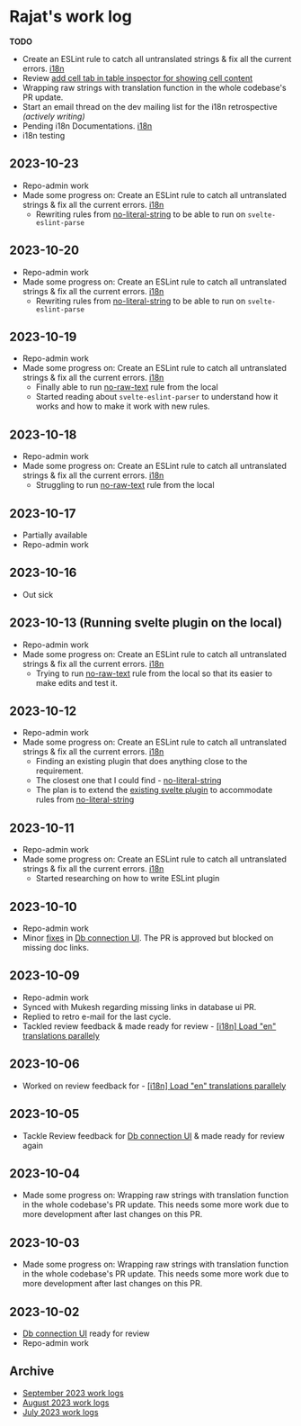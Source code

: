 # Rajat's work log

**TODO**

- Create an ESLint rule to catch all untranslated strings & fix all the current errors. [i18n](https://github.com/centerofci/mathesar/issues/2927)
- Review [add cell tab in table inspector for showing cell content](https://github.com/centerofci/mathesar/pull/2778)
- Wrapping raw strings with translation function in the whole codebase's PR update.
- Start an email thread on the dev mailing list for the i18n retrospective _(actively writing)_
- Pending i18n Documentations. [i18n](https://github.com/centerofci/mathesar/issues/2927)
- i18n testing

## 2023-10-23

- Repo-admin work
- Made some progress on: Create an ESLint rule to catch all untranslated strings & fix all the current errors. [i18n](https://github.com/centerofci/mathesar/issues/2927)
  - Rewriting rules from [no-literal-string](https://github.com/edvardchen/eslint-plugin-i18next/blob/main/lib/rules/no-literal-string.js) to be able to run on `svelte-eslint-parse`

## 2023-10-20

- Repo-admin work
- Made some progress on: Create an ESLint rule to catch all untranslated strings & fix all the current errors. [i18n](https://github.com/centerofci/mathesar/issues/2927)
  - Rewriting rules from [no-literal-string](https://github.com/edvardchen/eslint-plugin-i18next/blob/main/lib/rules/no-literal-string.js) to be able to run on `svelte-eslint-parse`

## 2023-10-19

- Repo-admin work
- Made some progress on: Create an ESLint rule to catch all untranslated strings & fix all the current errors. [i18n](https://github.com/centerofci/mathesar/issues/2927)
  - Finally able to run [no-raw-text](https://github.com/intlify/eslint-plugin-svelte/blob/main/lib/rules/no-raw-text.ts) rule from the local
  - Started reading about `svelte-eslint-parser` to understand how it works and how to make it work with new rules.

## 2023-10-18

- Repo-admin work
- Made some progress on: Create an ESLint rule to catch all untranslated strings & fix all the current errors. [i18n](https://github.com/centerofci/mathesar/issues/2927)
  - Struggling to run [no-raw-text](https://github.com/intlify/eslint-plugin-svelte/blob/main/lib/rules/no-raw-text.ts) rule from the local

## 2023-10-17

- Partially available
- Repo-admin work

## 2023-10-16

- Out sick

## 2023-10-13 (Running svelte plugin on the local)

- Repo-admin work
- Made some progress on: Create an ESLint rule to catch all untranslated strings & fix all the current errors. [i18n](https://github.com/centerofci/mathesar/issues/2927)
  - Trying to run [no-raw-text](https://github.com/intlify/eslint-plugin-svelte/blob/main/lib/rules/no-raw-text.ts) rule from the local so that its easier to make edits and test it.

## 2023-10-12

- Repo-admin work
- Made some progress on: Create an ESLint rule to catch all untranslated strings & fix all the current errors. [i18n](https://github.com/centerofci/mathesar/issues/2927)
  - Finding an existing plugin that does anything close to the requirement.
  - The closest one that I could find - [no-literal-string](https://github.com/edvardchen/eslint-plugin-i18next/blob/main/lib/rules/no-literal-string.js)
  - The plan is to extend the [existing svelte plugin](https://github.com/intlify/eslint-plugin-svelte/blob/main/lib/rules/no-raw-text.ts) to accommodate rules from [no-literal-string](https://github.com/edvardchen/eslint-plugin-i18next/blob/main/lib/rules/no-literal-string.js)

## 2023-10-11

- Repo-admin work
- Made some progress on: Create an ESLint rule to catch all untranslated strings & fix all the current errors. [i18n](https://github.com/centerofci/mathesar/issues/2927)
  - Started researching on how to write ESLint plugin

## 2023-10-10

- Repo-admin work
- Minor [fixes](https://github.com/centerofci/mathesar/pull/3223/commits/cb0857297a5189130a1ee7b0806bf17b76fe35a9) in [Db connection UI](https://github.com/centerofci/mathesar/pull/3223). The PR is approved but blocked on missing doc links.

## 2023-10-09

- Repo-admin work
- Synced with Mukesh regarding missing links in database ui PR.
- Replied to retro e-mail for the last cycle.
- Tackled review feedback & made ready for review - [[i18n] Load "en" translations parallely](https://github.com/centerofci/mathesar/pull/3102)

## 2023-10-06

- Worked on review feedback for - [[i18n] Load "en" translations parallely](https://github.com/centerofci/mathesar/pull/3102)

## 2023-10-05

- Tackle Review feedback for [Db connection UI](https://github.com/centerofci/mathesar/pull/3223) & made ready for review again

## 2023-10-04

- Made some progress on: Wrapping raw strings with translation function in the whole codebase's PR update. This needs some more work due to more development after last changes on this PR.

## 2023-10-03

- Made some progress on: Wrapping raw strings with translation function in the whole codebase's PR update. This needs some more work due to more development after last changes on this PR.

## 2023-10-02

- [Db connection UI](https://github.com/centerofci/mathesar/pull/3223) ready for review
- Repo-admin work

## Archive

- [September 2023 work logs](./archive/2023-09/rajat.md)
- [August 2023 work logs](./archive/2023-08/rajat.md)
- [July 2023 work logs](./archive/2023-07/rajat.md)
